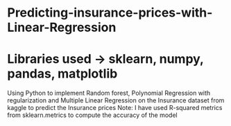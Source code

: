 # Predicting-insurance-prices-with-Linear-Regression
# Libraries used -> sklearn, numpy, pandas, matplotlib
Using Python to implement Random forest, Polynomial Regression with regularization and Multiple Linear Regression on the Insurance dataset from kaggle to predict the Insurance prices
Note: I have used R-squared metrics from sklearn.metrics to compute the accuracy of the model
